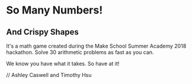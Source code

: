 # So Many Numbers!
## And Crispy Shapes

It's a math game created during the Make School Summer Academy 2018 hackathon. Solve 30 arithmetic problems as fast as you can.

We know you have what it takes. So have at it!

// Ashley Caswell and Timothy Hsu
